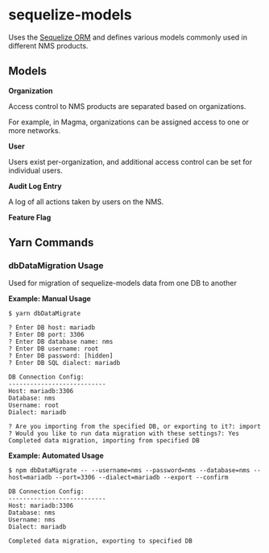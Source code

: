 # sequelize-models

Uses the [Sequelize ORM](https://sequelize.org/)
and defines various models commonly used in different NMS products.

## Models

**Organization**

Access control to NMS products are separated based on organizations.

For example, in Magma, organizations can be assigned access to one or more
networks.

**User**

Users exist per-organization, and additional access control can be set for
individual users.

**Audit Log Entry**

A log of all actions taken by users on the NMS.

**Feature Flag**

## Yarn Commands

### dbDataMigration Usage

Used for migration of sequelize-models data from one DB to another

**Example: Manual Usage**

```
$ yarn dbDataMigrate

? Enter DB host: mariadb
? Enter DB port: 3306
? Enter DB database name: nms
? Enter DB username: root
? Enter DB password: [hidden]
? Enter DB SQL dialect: mariadb

DB Connection Config:
---------------------------
Host: mariadb:3306
Database: nms
Username: root
Dialect: mariadb

? Are you importing from the specified DB, or exporting to it?: import
? Would you like to run data migration with these settings?: Yes
Completed data migration, importing from specified DB
```

**Example: Automated Usage**

```
$ npm dbDataMigrate -- --username=nms --password=nms --database=nms --host=mariadb --port=3306 --dialect=mariadb --export --confirm

DB Connection Config:
---------------------------
Host: mariadb:3306
Database: nms
Username: nms
Dialect: mariadb

Completed data migration, exporting to specified DB
```
